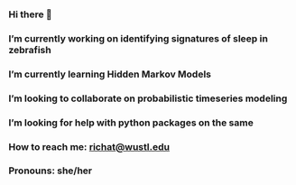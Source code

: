 ### Hi there 👋
### I’m currently working on identifying signatures of sleep in zebrafish
### I’m currently learning Hidden Markov Models
### I’m looking to collaborate on probabilistic timeseries modeling
### I’m looking for help with python packages on the same
### How to reach me: richat@wustl.edu
### Pronouns: she/her
<!--
**RichaTripathiIITGN/RichaTripathiIITGN** is a ✨ _special_ ✨ repository because its `README.md` (this file) appears on your GitHub profile.

Here are some ideas to get you started:

- 🔭 I’m currently working on identifying signatures of sleep in zebrafish
- 🌱 I’m currently learning Hidden Markov Models
- 👯 I’m looking to collaborate on probabilistic timeseries modeling
- 🤔 I’m looking for help with python packages on the same
- 📫 How to reach me: richat@wustl.edu
- 😄 Pronouns: she/her
